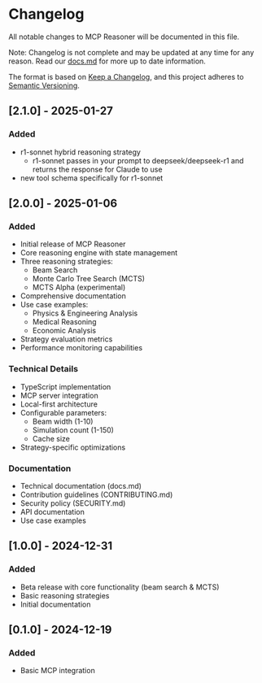 # Changelog

All notable changes to MCP Reasoner will be documented in this file.

Note: Changelog is not complete and may be updated at any time for any reason. Read our [docs.md](docs.md) for more up to date information.

The format is based on [Keep a Changelog](https://keepachangelog.com/en/1.0.0/),
and this project adheres to [Semantic Versioning](https://semver.org/spec/v2.0.0.html).

## [2.1.0] - 2025-01-27

### Added
- r1-sonnet hybrid reasoning strategy
  - r1-sonnet passes in your prompt to deepseek/deepseek-r1 and returns the response for Claude to use
- new tool schema specifically for r1-sonnet

## [2.0.0] - 2025-01-06

### Added
- Initial release of MCP Reasoner
- Core reasoning engine with state management
- Three reasoning strategies:
  - Beam Search
  - Monte Carlo Tree Search (MCTS)
  - MCTS Alpha (experimental)
- Comprehensive documentation
- Use case examples:
  - Physics & Engineering Analysis
  - Medical Reasoning
  - Economic Analysis
- Strategy evaluation metrics
- Performance monitoring capabilities

### Technical Details
- TypeScript implementation
- MCP server integration
- Local-first architecture
- Configurable parameters:
  - Beam width (1-10)
  - Simulation count (1-150)
  - Cache size
- Strategy-specific optimizations

### Documentation
- Technical documentation (docs.md)
- Contribution guidelines (CONTRIBUTING.md)
- Security policy (SECURITY.md)
- API documentation
- Use case examples

## [1.0.0] - 2024-12-31

### Added
- Beta release with core functionality (beam search & MCTS)
- Basic reasoning strategies
- Initial documentation

## [0.1.0] - 2024-12-19

### Added
- Basic MCP integration
